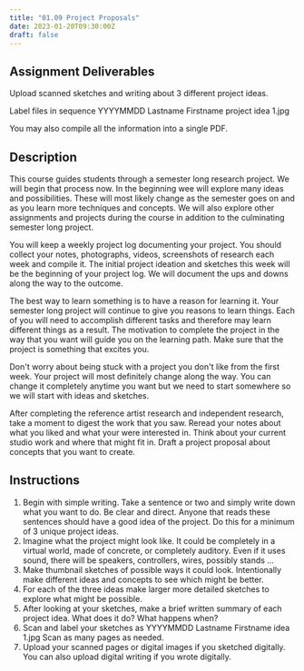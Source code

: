 ```yaml
---
title: "01.09 Project Proposals"
date: 2023-01-20T09:30:00Z
draft: false
---
```


## Assignment Deliverables

Upload scanned sketches and writing about 3 different project ideas.

Label files in sequence YYYYMMDD Lastname Firstname project idea 1.jpg

You may also compile all the information into a single PDF.

## Description

This course guides students through a semester long research project. We will begin that process now. In the beginning wee will explore many ideas and possibilities. These will most likely change as the semester goes on and as you learn more techniques and concepts. We will also explore other assignments and projects during the course in addition to the culminating semester long project.

You will keep a weekly project log documenting your project. You should collect your notes, photographs, videos, screenshots of research each week and compile it. The initial project ideation and sketches this week will be the beginning of your project log. We will document the ups and downs along the way to the outcome.

The best way to learn something is to have a reason for learning it. Your semester long project will continue to give you reasons to learn things. Each of you will need to accomplish different tasks and therefore may learn different things as a result. The motivation to complete the project in the way that you want will guide you on the learning path. Make sure that the project is something that excites you.

Don't worry about being stuck with a project you don't like from the first week. Your project will most definitely change along the way. You can change it completely anytime you want but we need to start somewhere so we will start with ideas and sketches.

After completing the reference artist research and independent research, take a moment to digest the work that you saw. Reread your notes about what you liked and what your were interested in. Think about your current studio work and where that might fit in. Draft a project proposal about concepts that you want to create.

## Instructions

1. Begin with simple writing. Take a sentence or two and simply write down what you want to do. Be clear and direct. Anyone that reads these sentences should have a good idea of the project. Do this for a minimum of 3 unique project ideas.
2. Imagine what the project might look like. It could be completely in a virtual world, made of concrete, or completely auditory. Even if it uses sound, there will be speakers, controllers, wires, possibly stands ...
3. Make thumbnail sketches of possible ways it could look. Intentionally make different ideas and concepts to see which might be better.
4. For each of the three ideas make larger more detailed sketches to explore what might be possible.
5. After looking at your sketches, make a brief written summary of each project idea. What does it do? What happens when?
6. Scan and label your sketches as YYYYMMDD Lastname Firstname idea 1.jpg Scan as many pages as needed.
7. Upload your scanned pages or digital images if you sketched digitally. You can also upload digital writing if you wrote digitally.
